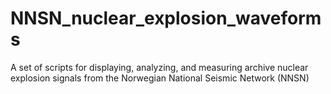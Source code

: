 # NNSN_nuclear_explosion_waveforms
A set of scripts for displaying, analyzing, and measuring archive nuclear explosion signals from the Norwegian National Seismic Network (NNSN)
